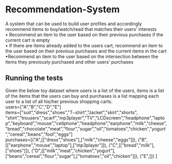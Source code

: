 # Recommendation-System
A system that can be used to build user profiles and accordingly recommend items to buy/watch/read that matches their users’ interests<br/>
• Recommend an item to the user based on their previous purchases if the current cart is empty<br/>
• If there are items already added to the users cart, recommend an item to the user based on their previous purchases and the current items in the cart<br/>
•Recommend an item to the user based on the intersection between the items they previously purchased and other users’ purchases<br/>
## Running the tests
Given the below toy dataset where users is a list of the users, items is a list of the items that the users can buy and purchases is a list  mapping each user to a list of all his/her previous shopping carts.<br/>
users=["A","B","C","D","E"]<br/>
items=["suit","dress","shoes","T−shirt","Jacket","skirt","shorts",
"shirt","trousers","scarf","mp3player","TV","LCDscreen","headphone","laptop","keyboard","mouse","cellphone","headphone","earphone","milk","cheese","bread","chocolate","meat","flour","sugar","oil","tomatoes","chicken","yogurt","cereal","beans","fool","eggs"]<br/>
purchases=[("A",[["dress","shoes"],["milk","cheese","eggs"]]),
("B",[["earphone","mouse","laptop"],["mp3player"]]),
("C",[["bread","milk"],["shoes"]]),
("D",[["milk","meat","chicken","yogurt"],["beans","cereal","flour","sugar"],["tomatoes","oil","chicken"]]),
("E",[])
]<br/>

